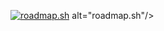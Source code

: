 <a href="https://roadmap.sh"><img src="https://roadmap.sh/card/wide/6762cb028fe51199daf3fe8e?variant=dark" alt="roadmap.sh"/></a> alt="roadmap.sh"/></a>

<!---
Mohammed-Hafeez-99/Mohammed-Hafeez-99 is a ✨ special ✨ repository because its `README.md` (this file) appears on your GitHub profile.
You can click the Preview link to take a look at your changes.
--->
